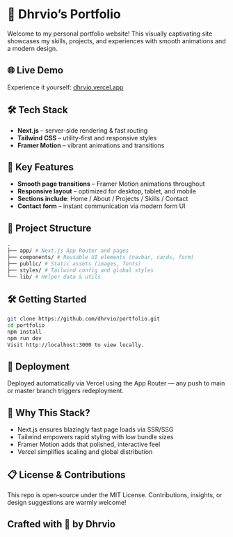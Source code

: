# 🚀 Dhrvio’s Portfolio

Welcome to my personal portfolio website! This visually captivating site showcases my skills, projects, and experiences with smooth animations and a modern design.

## 🌐 Live Demo

Experience it yourself: [dhrvio.vercel.app](https://dhrvio.vercel.app/)

## 🛠️ Tech Stack

- **Next.js** – server-side rendering & fast routing  
- **Tailwind CSS** – utility-first and responsive styles  
- **Framer Motion** – vibrant animations and transitions  

## 🧩 Key Features

- **Smooth page transitions** – Framer Motion animations throughout  
- **Responsive layout** – optimized for desktop, tablet, and mobile  
- **Sections include**: Home / About / Projects / Skills / Contact  
- **Contact form** – instant communication via modern form UI  

## 📂 Project Structure

```bash
.
├── app/ # Next.js App Router and pages
├── components/ # Reusable UI elements (navbar, cards, form)
├── public/ # Static assets (images, fonts)
├── styles/ # Tailwind config and global styles
└── lib/ # Helper data & utils
```

## 🛠️ Getting Started

```bash
git clone https://github.com/dhrvio/portfolio.git
cd portfolio
npm install
npm run dev
Visit http://localhost:3000 to view locally.
```

## 🚢 Deployment
Deployed automatically via Vercel using the App Router — any push to main or master branch triggers redeployment.

## 🌟 Why This Stack?
- Next.js ensures blazingly fast page loads via SSR/SSG
- Tailwind empowers rapid styling with low bundle sizes
- Framer Motion adds that polished, interactive feel
- Vercel simplifies scaling and global distribution

## 📋 License & Contributions
This repo is open‑source under the MIT License. Contributions, insights, or design suggestions are warmly welcome!

## Crafted with 💜 by Dhrvio